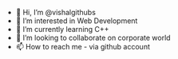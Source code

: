 - 👋 Hi, I’m @vishalgithubs
- 👀 I’m interested in Web Development
- 🌱 I’m currently learning C++
- 💞️ I’m looking to collaborate on corporate world
- 📫 How to reach me - via github account

<!---
vishalgithubs/vishalgithubs is a ✨ special ✨ repository because its `README.md` (this file) appears on your GitHub profile.
You can click the Preview link to take a look at your changes.
--->
